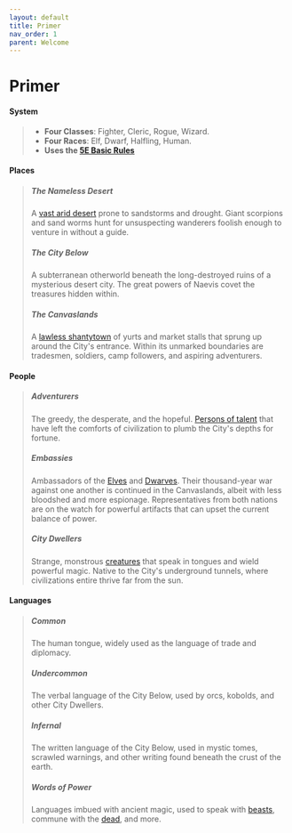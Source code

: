 ```yaml
---
layout: default
title: Primer
nav_order: 1
parent: Welcome
---
```


# Primer

#### System

> * **Four Classes**: Fighter, Cleric, Rogue, Wizard.
> * **Four Races**: Elf, Dwarf, Halfling, Human.
> * **Uses the [5E Basic Rules](../more/DnD_BasicRules_2018.pdf)**

#### Places

> ##### The Nameless Desert
>
> A [vast arid desert](../lore/nameless_desert) prone to sandstorms and drought. Giant scorpions and sand worms hunt for unsuspecting wanderers foolish enough to venture in without a guide.
>
> ##### The City Below
>
> A subterranean otherworld beneath the long-destroyed ruins of a mysterious desert city. The great powers of Naevis covet the treasures hidden within.
>
> ##### The Canvaslands
>
> A [lawless shantytown](../lore/canvaslands/index) of yurts and market stalls that sprung up around the City's entrance. Within its unmarked boundaries are tradesmen, soldiers, camp followers, and aspiring adventurers. 


#### People

> ##### Adventurers
> 
> The greedy, the desperate, and the hopeful. [Persons of talent](../character_creation/index) that have left the comforts of civilization to plumb the City's depths for fortune. 
>
> ##### Embassies
>
> Ambassadors of the [Elves](../lore/greenlands/elves) and [Dwarves](../lore/greenlands/dwarves). Their thousand-year war against one another is continued in the Canvaslands, albeit with less bloodshed and more espionage. Representatives from both nations are on the watch for powerful artifacts that can upset the current balance of power.
>
> ##### City Dwellers
>
> Strange, monstrous [creatures](../lore/city_dwellers/index) that speak in tongues and wield powerful magic. Native to the City's underground tunnels, where civilizations entire thrive far from the sun.


#### Languages

> ##### Common
> The human tongue, widely used as the language of trade and diplomacy.
>
> ##### Undercommon
> The verbal language of the City Below, used by orcs, kobolds, and other City Dwellers.
>
> ##### Infernal
> The written language of the City Below, used in mystic tomes, scrawled warnings, and other writing found beneath the crust of the earth.
>
> ##### Words of Power
> Languages imbued with ancient magic, used to speak with [beasts](../adventuring/languages#sylvan), commune with the [dead](../adventuring/languages#abyssal), and more.

<!-- > Naevis uses the [*5E Basic Rules*](../more/DnD_BasicRules_2018.pdf). It has [four classes](../character_creation/class/index), [four races](../character_creation/race/index), and a [subset of spells](../more/spells/index). These restrictions have several purposes.
> 
> 1. **To Keep the World More Grounded**, allowing for roleplay that focuses on the relationships between a small number of cultures.
>    
> 2. **To Reduce the Amount of Material** that players and game masters need to keep in the forefront of their minds during play.
>    
> 3. **To Encourage Strategy**, forcing players to think carefully about the tradeoffs that each character creation decision brings. -->
